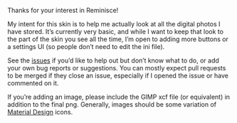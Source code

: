 Thanks for your interest in Reminisce!

My intent for this skin is to help me actually look at all the digital photos I have stored.  It’s currently very basic, and while I want to keep that look to the part of the skin you see all the time, I’m open to adding more buttons or a settings UI (so people don’t need to edit the ini file).

See the [issues](https://github.com/misterhaan/Reminisce/issues) if you’d like to help out but don’t know what to do, or add your own bug reports or suggestions.  You can mostly expect pull requests to be merged if they close an issue, especially if I opened the issue or have commented on it.

If you’re adding an image, please include the GIMP xcf file (or equivalent) in addition to the final png.  Generally, images should be some variation of [Material Design](https://material.io/icons/) icons.
